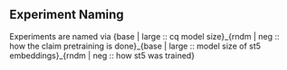 ## Experiment Naming
Experiments are named via \{base | large :: cq model size\}\_\{rndm | neg :: how the claim pretraining is done\}\_\{base | large :: model size of st5 embeddings\}\_\{rndm | neg :: how st5 was trained\}